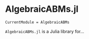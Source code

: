# AlgebraicABMs.jl

```@meta
CurrentModule = AlgebraicABMs
```

`AlgebraicABMs.jl` is a Julia library for...
